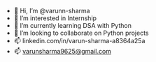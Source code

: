 - 👋 Hi, I’m @varunn-sharma
- 👀 I’m interested in Internship
- 🌱 I’m currently learning DSA with Python
- 💞️ I’m looking to collaborate on Python projects
- 📫 linkedin.com/in/varun-sharma-a8364a25a
- 📫 varunsharma9625@gmail.com

